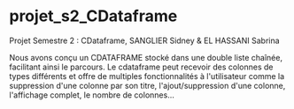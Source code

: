 # projet_s2_CDataframe
Projet Semestre 2 : CDataframe, SANGLIER Sidney &amp; EL HASSANI Sabrina


Nous avons conçu un CDATAFRAME stocké dans une double liste chaînée, facilitant ainsi le parcours.
Le cdataframe peut recevoir des colonnes de types différents et offre de multiples fonctionnalités à l'utilisateur comme 
la suppression d'une colonne par son titre, l'ajout/suppression d'une colonne, l'affichage complet, le nombre de colonnes...
